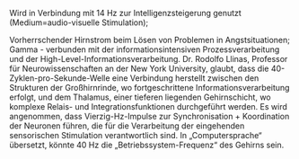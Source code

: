Wird in Verbindung mit 14 Hz zur Intelligenzsteigerung genutzt (Medium=audio-visuelle Stimulation);

Vorherrschender Hirnstrom beim Lösen von Problemen in Angstsituationen; Gamma - verbunden mit der informationsintensiven Prozessverarbeitung und der High-Level-Informationsverarbeitung. Dr. Rodolfo Llinas, Professor für Neurowissenschaften an der New York University, glaubt, dass die 40- Zyklen-pro-Sekunde-Welle eine Verbindung herstellt zwischen den Strukturen der Großhirnrinde, wo fortgeschrittene Informationsverarbeitung erfolgt, und dem Thalamus, einer tieferen liegenden Gehirnschicht, wo komplexe Relais- und Integrationsfunktionen durchgeführt werden. Es wird angenommen, dass Vierzig-Hz-Impulse zur Synchronisation + Koordination der Neuronen führen, die für die Verarbeitung der eingehenden sensorischen Stimulation verantwortlich sind. In „Computersprache“ übersetzt, könnte 40 Hz die „Betriebssystem-Frequenz“ des Gehirns sein.